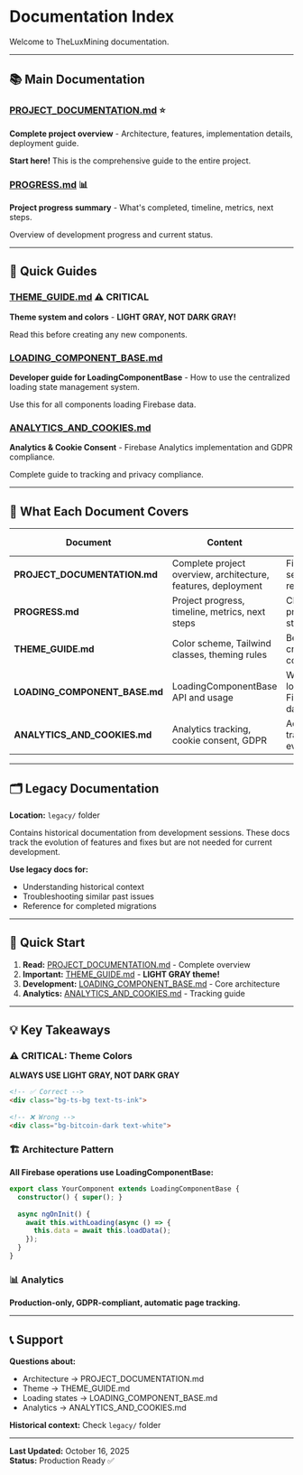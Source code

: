 # Documentation Index

Welcome to TheLuxMining documentation.

---

## 📚 Main Documentation

### **[PROJECT_DOCUMENTATION.md](./PROJECT_DOCUMENTATION.md)** ⭐
**Complete project overview** - Architecture, features, implementation details, deployment guide.

**Start here!** This is the comprehensive guide to the entire project.

### **[PROGRESS.md](./PROGRESS.md)** 📊
**Project progress summary** - What's completed, timeline, metrics, next steps.

Overview of development progress and current status.

---

## 🎯 Quick Guides

### **[THEME_GUIDE.md](./THEME_GUIDE.md)** ⚠️ **CRITICAL**
**Theme system and colors** - **LIGHT GRAY, NOT DARK GRAY!**

Read this before creating any new components.

### **[LOADING_COMPONENT_BASE.md](./LOADING_COMPONENT_BASE.md)**
**Developer guide for LoadingComponentBase** - How to use the centralized loading state management system.

Use this for all components loading Firebase data.

### **[ANALYTICS_AND_COOKIES.md](./ANALYTICS_AND_COOKIES.md)**
**Analytics & Cookie Consent** - Firebase Analytics implementation and GDPR compliance.

Complete guide to tracking and privacy compliance.

---

## 📖 What Each Document Covers

| Document | Content | When to Read |
|----------|---------|--------------|
| **PROJECT_DOCUMENTATION.md** | Complete project overview, architecture, features, deployment | First time setup, reference |
| **PROGRESS.md** | Project progress, timeline, metrics, next steps | Check project status |
| **THEME_GUIDE.md** | Color scheme, Tailwind classes, theming rules | Before creating components |
| **LOADING_COMPONENT_BASE.md** | LoadingComponentBase API and usage | When loading Firebase data |
| **ANALYTICS_AND_COOKIES.md** | Analytics tracking, cookie consent, GDPR | Adding tracking events |

---

## 🗂️ Legacy Documentation

**Location:** `legacy/` folder

Contains historical documentation from development sessions. These docs track the evolution of features and fixes but are not needed for current development.

**Use legacy docs for:**
- Understanding historical context
- Troubleshooting similar past issues
- Reference for completed migrations

---

## 🚀 Quick Start

1. **Read:** [PROJECT_DOCUMENTATION.md](./PROJECT_DOCUMENTATION.md) - Complete overview
2. **Important:** [THEME_GUIDE.md](./THEME_GUIDE.md) - **LIGHT GRAY theme!**
3. **Development:** [LOADING_COMPONENT_BASE.md](./LOADING_COMPONENT_BASE.md) - Core architecture
4. **Analytics:** [ANALYTICS_AND_COOKIES.md](./ANALYTICS_AND_COOKIES.md) - Tracking guide

---

## 💡 Key Takeaways

### ⚠️ CRITICAL: Theme Colors

**ALWAYS USE LIGHT GRAY, NOT DARK GRAY**

```html
<!-- ✅ Correct -->
<div class="bg-ts-bg text-ts-ink">
  
<!-- ❌ Wrong -->
<div class="bg-bitcoin-dark text-white">
```

### 🏗️ Architecture Pattern

**All Firebase operations use LoadingComponentBase:**

```typescript
export class YourComponent extends LoadingComponentBase {
  constructor() { super(); }
  
  async ngOnInit() {
    await this.withLoading(async () => {
      this.data = await this.loadData();
    });
  }
}
```

### 📊 Analytics

**Production-only, GDPR-compliant, automatic page tracking.**

---

## 📞 Support

**Questions about:**
- Architecture → PROJECT_DOCUMENTATION.md
- Theme → THEME_GUIDE.md  
- Loading states → LOADING_COMPONENT_BASE.md
- Analytics → ANALYTICS_AND_COOKIES.md

**Historical context:** Check `legacy/` folder

---

**Last Updated:** October 16, 2025  
**Status:** Production Ready ✅
